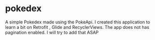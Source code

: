 # pokedex
A simple Pokedex made using the PokeApi.
I created this application to learn a bit on Retrofit , Glide and RecyclerViews.
The app does not has pagination enabled.
I will try to add that ASAP
